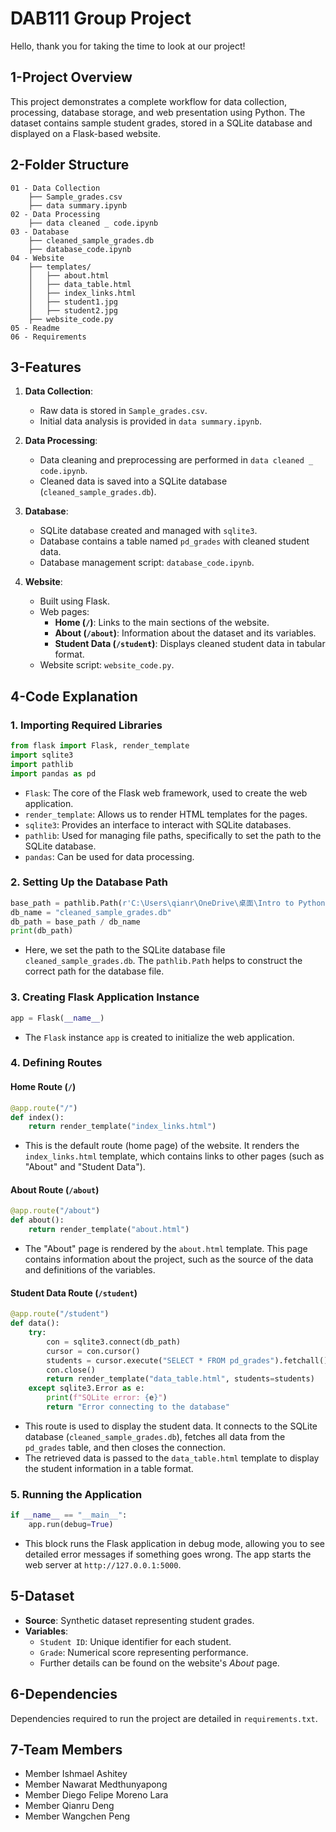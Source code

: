 
# DAB111 Group Project
Hello, thank you for taking the time to look at our project!
## 1-Project Overview
This project demonstrates a complete workflow for data collection, processing, database storage, and web presentation using Python. The dataset contains sample student grades, stored in a SQLite database and displayed on a Flask-based website.
## 2-Folder Structure
```
01 - Data Collection
    ├── Sample_grades.csv
    ├── data summary.ipynb
02 - Data Processing
    ├── data cleaned _ code.ipynb
03 - Database
    ├── cleaned_sample_grades.db
    ├── database_code.ipynb
04 - Website
    ├── templates/
    │   ├── about.html
    │   ├── data_table.html
    │   ├── index_links.html
    │   ├── student1.jpg
    │   ├── student2.jpg
    ├── website_code.py
05 - Readme
06 - Requirements
```
## 3-Features
1. **Data Collection**:
   - Raw data is stored in `Sample_grades.csv`.
   - Initial data analysis is provided in `data summary.ipynb`.

2. **Data Processing**:
   - Data cleaning and preprocessing are performed in `data cleaned _ code.ipynb`.
   - Cleaned data is saved into a SQLite database (`cleaned_sample_grades.db`).

3. **Database**:
   - SQLite database created and managed with `sqlite3`.
   - Database contains a table named `pd_grades` with cleaned student data.
   - Database management script: `database_code.ipynb`.

4. **Website**:
   - Built using Flask.
   - Web pages:
     - **Home (`/`)**: Links to the main sections of the website.
     - **About (`/about`)**: Information about the dataset and its variables.
     - **Student Data (`/student`)**: Displays cleaned student data in tabular format.
   - Website script: `website_code.py`.

## 4-Code Explanation

### 1. Importing Required Libraries
```python
from flask import Flask, render_template
import sqlite3
import pathlib
import pandas as pd
```
- `Flask`: The core of the Flask web framework, used to create the web application.
- `render_template`: Allows us to render HTML templates for the pages.
- `sqlite3`: Provides an interface to interact with SQLite databases.
- `pathlib`: Used for managing file paths, specifically to set the path to the SQLite database.
- `pandas`:  Can be used for data processing.

### 2. Setting Up the Database Path
```python
base_path = pathlib.Path(r'C:\Users\qianr\OneDrive\桌面\Intro to Python\Website')
db_name = "cleaned_sample_grades.db"
db_path = base_path / db_name
print(db_path)
```
- Here, we set the path to the SQLite database file `cleaned_sample_grades.db`. The `pathlib.Path` helps to construct the correct path for the database file.

### 3. Creating Flask Application Instance
```python
app = Flask(__name__)
```
- The `Flask` instance `app` is created to initialize the web application.

### 4. Defining Routes

#### Home Route (`/`)
```python
@app.route("/")
def index():
    return render_template("index_links.html")
```
- This is the default route (home page) of the website. It renders the `index_links.html` template, which contains links to other pages (such as "About" and "Student Data").

#### About Route (`/about`)
```python
@app.route("/about")
def about():
    return render_template("about.html")
```
- The "About" page is rendered by the `about.html` template. This page contains information about the project, such as the source of the data and definitions of the variables.

#### Student Data Route (`/student`)
```python
@app.route("/student")
def data():
    try:
        con = sqlite3.connect(db_path)
        cursor = con.cursor()
        students = cursor.execute("SELECT * FROM pd_grades").fetchall()
        con.close()
        return render_template("data_table.html", students=students)
    except sqlite3.Error as e:
        print(f"SQLite error: {e}")
        return "Error connecting to the database"
```
- This route is used to display the student data. It connects to the SQLite database (`cleaned_sample_grades.db`), fetches all data from the `pd_grades` table, and then closes the connection.
- The retrieved data is passed to the `data_table.html` template to display the student information in a table format.

### 5. Running the Application
```python
if __name__ == "__main__":
    app.run(debug=True)
```
- This block runs the Flask application in debug mode, allowing you to see detailed error messages if something goes wrong. The app starts the web server at `http://127.0.0.1:5000`.

## 5-Dataset
- **Source**: Synthetic dataset representing student grades.
- **Variables**:
  - `Student ID`: Unique identifier for each student.
  - `Grade`: Numerical score representing performance.
  - Further details can be found on the website's *About* page.

## 6-Dependencies
Dependencies required to run the project are detailed in `requirements.txt`.

## 7-Team Members
- Member Ishmael Ashitey 
- Member Nawarat Medthunyapong
- Member Diego Felipe Moreno Lara
- Member Qianru Deng
- Member Wangchen Peng

